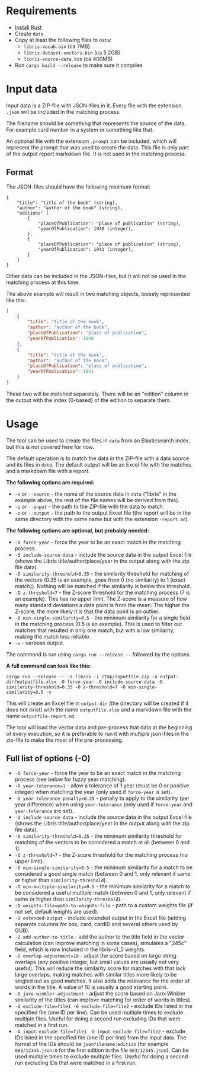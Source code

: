 # Requirements

* [Install Rust](https://www.rust-lang.org/tools/install)
* Create `data`
* Copy at least the following files to `data`:
    * `libris-vocab.bin` (ca 7MB)
    * `libris-dataset-vectors.bin` (ca 5.2GB)
    * `libris-source-data.bin` (ca 400MB)
* Run `cargo build --release` to make sure it compiles

# Input data
Input data is a ZIP-file with JSON-files in it. Every file with the extension `.json` will be included in the matching process.

The filename should be something that represents the source of the data. For example card number in a system or something like that.

An optional file with the extension `.prompt` can be included, which will represent the prompt that was used to create the data. This file is only part of the output report markdown file. It is not used in the matching process.

## Format
The JSON-files should have the following minimum format:

```
{
    "title": "title of the book" (string),
    "author": "author of the book" (string),
    "editions" [
        {
            "placeOfPublication": "place of publication" (string),
            "yearOfPublication": 1940 (integer),
        },
        {
            "placeOfPublication": "place of publication" (string),
            "yearOfPublication": 1941 (integer),
        }
    ]
}
```

Other data can be included in the JSON-files, but it will not be used in the matching process at this time.

The above example will result in two matching objects, loosely represented like this:

```json
[
    {
        "title": "title of the book",
        "author": "author of the book",
        "placeOfPublication": "place of publication",
        "yearOfPublication": 1940
    },
    {
        "title": "title of the book",
        "author": "author of the book",
        "placeOfPublication": "place of publication",
        "yearOfPublication": 1941
    }
]
```

These two will be matched separately. There will be an "edition" column in the output with the index (0-based) of the edition to separate them.

# Usage

The tool can be used to create the files in `data` from an Elasticsearch index, but this is not covered here for now.

The default operation is to match the data in the ZIP-file with a data source and its files in `data`. The default output will be an Excel file with the matches and a markdown file with a report.

**The following options are required:**

* `-s` or `--source` - the name of the source data in `data` ("libris" in the example above, the rest of the file names will be derived from this).
* `-i` or `--input` - the path to the ZIP-file with the data to match.
* `-o` or `--output` - the path to the output Excel file (the report will be in the same directory with the same name but with the extension `-report.md`).

**The following options are optional, but probably needed:**

* `-O force-year` - force the year to be an exact match in the matching process.
* `-O include-source-data` - include the source data in the output Excel file (shows the Libris title/author/place/year in the output along with the zip file data).
* `-O similarity-threshold=0.35` - the similarity threshold for matching of the vectors (0.35 is an example, goes from 0 (no similarity) to 1 (exact match)). Nothing will be matched if the similarity is below this threshold.
* `-O z-threshold=7` - the Z-score threshold for the matching process (7 is an example). This has no upper limit. The Z-score is a measure of how many standard deviations a data point is from the mean. The higher the Z-score, the more likely it is that the data point is an outlier.
* `-O min-single-similarity=0.5` - the minimum similarity for a single field in the matching process (0.5 is an example). This is used to filter out matches that resulted in only one match, but with a low similarity, making the match less reliable.
* `-v` - verbose output.

The command is run using `cargo run --release --` followed by the options.

**A full command can look like this:**
```
cargo run --release -- -s libris -i /tmp/inputfile.zip -o output-dir/outputfile.xlsx -O force-year -O include-source-data -O similarity-threshold=0.35 -O z-threshold=7 -O min-single-similarity=0.5 -v
```

This will create an Excel file in `output-dir` (the directory will be created if it does not exist) with the name `outputfile.xlsx` and a markdown file with the name `outputfile-report.md`.

The tool will load the vector data and pre-process that data at the beginning of every execution, so it is preferable to run it with multiple json-files in the zip-file to make the most of the pre-processing.

## Full list of options (-O)
* `-O force-year` - force the year to be an exact match in the matching process (see below for fuzzy year matching).
* `-O year-tolerance=1` - allow a tolerance of 1 year (must be 0 or positive integer) when matching the year (only used if `force-year` is set).
* `-O year-tolerance-penalty=0.25` - penalty to apply to the similarity (per year difference) when using `year-tolerance` (only used if `force-year` and `year-tolerance` are set).
* `-O include-source-data` - include the source data in the output Excel file (shows the Libris title/author/place/year in the output along with the zip file data).
* `-O similarity-threshold=0.35` - the minimum similarity threshold for matching of the vectors to be considered a match at all (between 0 and 1).
* `-O z-threshold=7` - the Z-score threshold for the matching process (no upper limit).
* `-O min-single-similarity=0.5` - the minimum similarity for a match to be considered a good single match (between 0 and 1, only relevant if same or higher than `similarity-threshold`).
* `-O min-multiple-similarity=0.5` - the minimum similarity for a match to be considered a useful multiple match (between 0 and 1, only relevant if same or higher than `similarity-threshold`). 
* `-O weights-file=path-to-weights-file` - path to a custom weights file (if not set, default weights are used).
* `-O extended-output` - include extended output in the Excel file (adding separate columns for box, card, cardID and several others used by GUB).
* `-O add-author-to-title` - add the author to the title field in the vector calculation (can improve matching in some cases), simulates a "245c" field, which is now included in the libris-v1_5 weights.
* `-O overlap-adjustment=10` - adjust the score based on large string overlaps (any positive integer, but small values are usually not very useful). This will reduce the similarity score for matches with that lack large overlaps, making matches with similar titles more likely to be singled out as good matches. It also adds the relevance for the order of words in the title. A value of 10 is usually a good starting point.
* `-O jaro-winkler-adjustment` - adjust the score based on Jaro-Winkler similarity of the titles (can improve matching for order of words in titles).
* `-O exclude-file=file1 -O exclude-file=file2` - exclude IDs listed in the specified file (one ID per line). Can be used multiple times to exclude multiple files. Useful for doing a second run excluding IDs that were matched in a first run.
* `-O input-exclude-file=file1 -O input-exclude-file=file2` - exclude IDs listed in the specified file (one ID per line) from the input data. The format of the IDs should be `jsonfilename:edition` (for example `003/12345.json:0` for the first edition in the file `003/12345.json`). Can be used multiple times to exclude multiple files. Useful for doing a second run excluding IDs that were matched in a first run.
